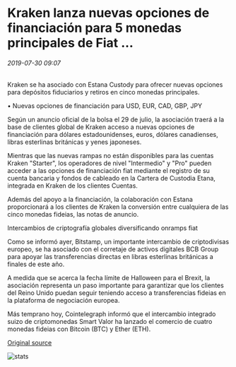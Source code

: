# Kraken lanza nuevas opciones de financiación para 5 monedas principales de Fiat ...

###### 2019-07-30 09:07

Kraken se ha asociado con Estana Custody para ofrecer nuevas opciones para depósitos fiduciarios y retiros en cinco monedas principales.

• Nuevas opciones de financiación para USD, EUR, CAD, GBP, JPY

Según un anuncio oficial de la bolsa el 29 de julio, la asociación traerá a la base de clientes global de Kraken acceso a nuevas opciones de financiación para dólares estadounidenses, euros, dólares canadienses, libras esterlinas británicas y yenes japoneses.

Mientras que las nuevas rampas no están disponibles para las cuentas Kraken "Starter", los operadores de nivel "Intermedio" y "Pro" pueden acceder a las opciones de financiación fiat mediante el registro de su cuenta bancaria y fondos de cableado en la Cartera de Custodia Etana, integrada en Kraken de los clientes Cuentas.

Además del apoyo a la financiación, la colaboración con Estana proporcionará a los clientes de Kraken la conversión entre cualquiera de las cinco monedas fideias, las notas de anuncio.

Intercambios de criptografía globales diversificando onramps fiat

Como se informó ayer, Bitstamp, un importante intercambio de criptodivisas europeo, se ha asociado con el corretaje de activos digitales BCB Group para apoyar las transferencias directas en libras esterlinas británicas a finales de este año.

A medida que se acerca la fecha límite de Halloween para el Brexit, la asociación representa un paso importante para garantizar que los clientes del Reino Unido puedan seguir teniendo acceso a transferencias fideias en la plataforma de negociación europea.

Más temprano hoy, Cointelegraph informó que el intercambio integrado suizo de criptomonedas Smart Valor ha lanzado el comercio de cuatro monedas fideias con Bitcoin (BTC) y Ether (ETH).

[Original source](https://cointelegraph.com/news/kraken-rolls-out-new-funding-options-for-5-major-fiat-currencies)

![stats](https://c.statcounter.com/11760860/0/a89fa40b/1/ "stats")